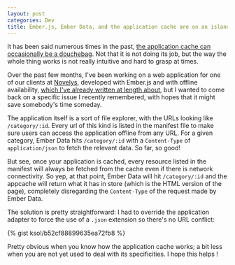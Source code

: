 ```yaml
---
layout: post
categories: Dev
title: Ember.js, Ember Data, and the application cache are on an island.
---
```

It has been said numerous times in the past, [the application cache can occasionally be a douchebag](http://alistapart.com/article/application-cache-is-a-douchebag). Not that it is not doing its job, but the way the whole thing works is not really intuitive and hard to grasp at times.

Over the past few months, I've been working on a web application for one of our clients at [Novelys](http://www.novelys.com), developed with Ember.js and with offline availability, [which I've already written at length about](http://www.novelys.com/blog/2014/02/28/building-app-ember-html5-storage.html), but I wanted to come back on a specific issue I recently remembered, with hopes that it might save somebody's time someday.

The application itself is a sort of file explorer, with the URLs looking like  `/category/:id`. Every url of this kind is listed in the manifest file to make sure users can access the application offline from any URL. For a given category, Ember Data hits `/category/:id` with a `Content-Type` of `application/json` to fetch the relevant data. So far, so good!

But see, once your application is cached, every resource listed in the manifest will always be fetched from the cache even if there is network connectivity. So yep, at that point, Ember Data will hit `/category/:id` and the appcache will return what it has in store (which is the HTML version of the page), completely disregarding the `Content-Type` of the request made by Ember Data.

The solution is pretty straightforward: I had to override the application adapter to force the use of a `.json` extension so there's no URL conflict:

{% gist ksol/b52cf88899635ea72fb8 %}

Pretty obvious when you know how the application cache works; a bit less when you are not yet used to deal with its specificities. I hope this helps !
